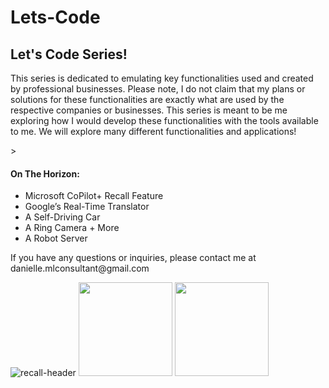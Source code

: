 # Lets-Code


<h2>Let's Code Series!</h2>

<p>This series is dedicated to emulating key functionalities used and created by professional businesses. Please note, I do not claim that my plans or solutions for these functionalities are exactly what are used by the respective companies or businesses. This series is meant to be me exploring how I would develop these functionalities with the tools available to me. We will explore many different functionalities and applications!</p>>

<h4>On The Horizon:</h4>
<ul>
 <li>Microsoft CoPilot+ Recall Feature</li>
 <li>Google’s Real-Time Translator</li>
 <li>A Self-Driving Car</li>
 <li>A Ring Camera + More</li>
 <li>A Robot Server</li>
</ul>

<p>If you have any questions or inquiries, please contact me at danielle.mlconsultant@gmail.com </p>

![recall-header](https://github.com/user-attachments/assets/7ba65fc7-9c50-4eb8-9096-2a59c2422cda)
<a href="https://youtu.be/Fk2X2E153cU" target="_blank"><img src="https://github.com/user-attachments/assets/9ae9c350-f80a-46fe-a0da-690bdaf19874" width="150" height="150"></a> <a href="https://youtu.be/xIcY_lnl928" target="_blank"><img src="https://github.com/user-attachments/assets/0656ce55-c999-49fe-928e-6a852cccc5b4" width="150" height="150"><a/>

